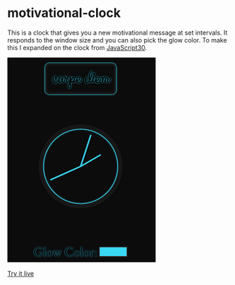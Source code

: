 # motivational-clock
This is a clock that gives you a new motivational message at set intervals. It responds to the window size and you can also pick the glow color. To make this I expanded on the clock from [JavaScript30](https://javascript30.com/).

![Clock](/screenshots/clock.png)

[Try it live](https://anth-dev.github.io/motivational-clock/)
